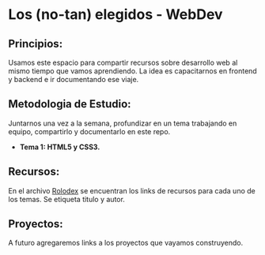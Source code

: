 # Los (no-tan) elegidos - WebDev

## Principios:

Usamos este espacio para compartir recursos sobre desarrollo web al mismo tiempo que vamos aprendiendo.
La idea es capacitarnos en frontend y backend e ir documentando ese viaje.

## Metodologia de Estudio:

Juntarnos una vez a la semana, profundizar en un tema trabajando en equipo, compartirlo y documentarlo en este repo.

- **Tema 1: HTML5 y CSS3.** 

## Recursos:

En el archivo [Rolodex](https://github.com/patyattack/elegidos-webdev/blob/master/ROLODEX.md) se encuentran los links de recursos para cada uno de los temas. Se etiqueta titulo y autor.

## Proyectos:

A futuro agregaremos links a los proyectos que vayamos construyendo.
